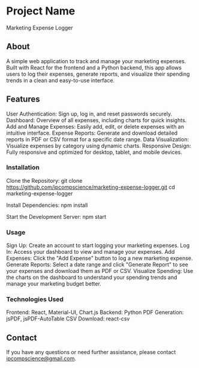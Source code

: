 # Project Name
Marketing Expense Logger

## About
A simple web application to track and manage your marketing expenses. 
Built with React for the frontend and a Python backend, this app allows users to log their expenses, generate reports, and visualize their spending trends in a clean and easy-to-use interface.

## Features
User Authentication: Sign up, log in, and reset passwords securely.
Dashboard: Overview of all expenses, including charts for quick insights.
Add and Manage Expenses: Easily add, edit, or delete expenses with an intuitive interface.
Expense Reports: Generate and download detailed reports in PDF or CSV format for a specific date range.
Data Visualization: Visualize expenses by category using dynamic charts.
Responsive Design: Fully responsive and optimized for desktop, tablet, and mobile devices.

### Installation
Clone the Repository:
git clone https://github.com/ipcompscience/marketing-expense-logger.git
cd marketing-expense-logger

Install Dependencies:
npm install

Start the Development Server:
npm start

### Usage
Sign Up: Create an account to start logging your marketing expenses.
Log In: Access your dashboard to view and manage your expenses.
Add Expenses: Click the "Add Expense" button to log a new marketing expense.
Generate Reports: Select a date range and click "Generate Report" to see your expenses and download them as PDF or CSV.
Visualize Spending: Use the charts on the dashboard to understand your spending trends and manage your marketing budget better.

### Technologies Used
Frontend: React, Material-UI, Chart.js
Backend: Python
PDF Generation: jsPDF, jsPDF-AutoTable
CSV Download: react-csv

## Contact
If you have any questions or need further assistance, please contact ipcompscience@gmail.com.